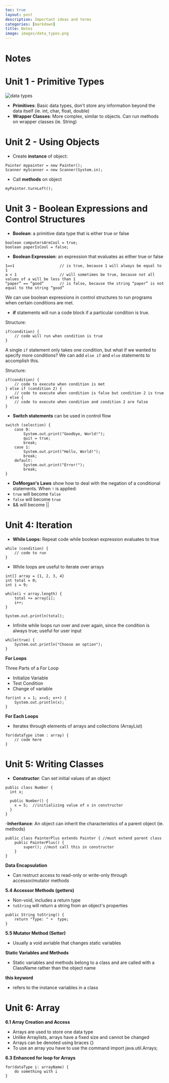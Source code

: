 ```yaml
---
toc: true
layout: post
description: Important ideas and terms
categories: [markdown]
title: Notes
image: images/data_types.png
---
```

# Notes

# Unit 1 - Primitive Types
![data types]({{site.baseurl}}/images/data_types.png)
- **Primitives**: Basic data types, don't store any information beyond the data itself (ie. int, char, float, double)
- **Wrapper Classes**: More complex, similar to objects. Can run methods on wrapper classes (ie. String)

# Unit 2 - Using Objects
- Create **instance** of object:
```
Painter mypainter = new Painter();
Scanner myScanner = new Scanner(System.in);
```
- Call **methods** on object
```
myPainter.turnLeft();
```

# Unit 3 - Boolean Expressions and Control Structures
- **Boolean**: a primitive data type that is either true or false
```
boolean computersAreCool = true;
boolean paperIsCool = false;
```

- **Boolean Expression**: an expression that evaluates as either true or false
```
1==1                    // is true, because 1 will always be equal to 1
a < 1                   // will sometimes be true, because not all values of a will be less than 1
“paper” == “good”       // is false, because the string “paper” is not equal to the string “good”
```

We can use boolean expressions in control structures to run programs when certain conditions are met. 

- **if** statements will run a code block if a particular condition is true. 

Structure: 
```
if(condition) {
    // code will run when condition is true
}
```

A single `if` statement only takes one condition, but what if we wanted to specify more conditions? We can add ``else if`` and ``else`` statements to accomplish this. 

Structure:
```
if(condition) {
    // code to execute when condition is met
} else if (condition 2) {
    // code to execute when condition is false but condition 2 is true
} else {
    // code to execute when condition and condition 2 are false
}
```

- **Switch statements** can be used in control flow 
```
switch (selection) {
    case 0:  
        System.out.print("Goodbye, World!");
        quit = true;
        break;
    case 1:
        System.out.print("Hello, World!");
        break;
    default:
        System.out.print("Error!");
        break;
}
```

- **DeMorgan's Laws** show how to deal with the negation of a conditional statements. When ``!`` is applied: 
- ``true`` will become ``false``
- ``false`` will become ``true``
- && will become \|\|

# Unit 4: Iteration
- **While Loops:** Repeat code while boolean expression evaluates to true
```
while (condition) {
    // code to run
}
```
- While loops are useful to iterate over arrays

```
int[] array = {1, 2, 3, 4}
int total = 0;
int i = 9;

while(i < array.length) {
    total += array[i];
    i++;
}

System.out.println(total);
```

- Infinite while loops run over and over again, since the condition is always true; useful for user input

```
while(true) {
    System.out.println("Choose an option");
}
```

**For Loops**

Three Parts of a For Loop
- Initialize Variable
- Test Condition
- Change of variable

```
for(int x = 1; x<=5; x++) {
    System.out.println(x);
}
```

**For Each Loops**
- Iterates through elements of arrays and collections (ArrayList)

```
for(dataType item : array) {
    // code here
}
```

# Unit 5: Writing Classes

- **Constructor**: Can set initial values of an object

```
public class Number {
  int x;

  public Number() {
    x = 5;  //initializing value of x in constructor
  }
}
```

-**Inheritance**: An object can inherit the characteristics of a parent object (ie. methods)

```
public class PainterPlus extends Painter { //must extend parent class
    public PainterPlus() {
        super(); //must call this in constructor
    }
}
```

**Data Encapsulation**

- Can restruct access to read-only or write-only through accessor/mutator methods

**5.4 Accessor Methods (getters)**
- Non-void, includes a return type
- ``toString`` will return a string from an object's properties

```
public String toString() {
    return "Type: " +  type;
}
```

**5.5 Mutator Method (Setter)**

- Usually a void avriable that changes static variables

**Static Variables and Methods**
- Static variables and methods belong to a class and are called with a ClassName rather than the object name

**this keyword**
- refers to the instance variables in a class

# Unit 6: Array

**6.1 Array Creation and Access**
- Arrays are used to store one data type
- Unlike Arraylists, arrays have a fixed size and cannot be changed
- Arrays can be denoted using braces {}
- To use an array you have to use the command import java.util.Arrays;

**6.3 Enhanced for loop for Arrays**

```
for(dataType i: arrayName) {
    do something with i
}
```